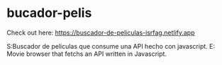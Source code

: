 # bucador-pelis
Check out here:
https://buscador-de-peliculas-isrfag.netlify.app

S:Buscador de peliculas que consume una API hecho con javascript.
E: Movie browser that fetchs an API written in Javascript.
